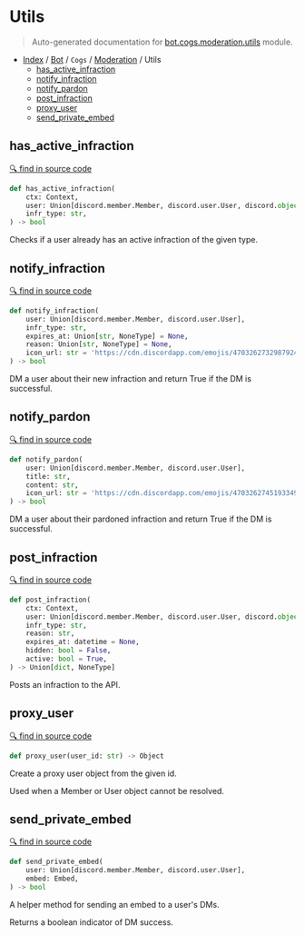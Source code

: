 # Utils

> Auto-generated documentation for [bot.cogs.moderation.utils](https://github.com/python-discord/bot/blob/master/bot/cogs/moderation/utils.py) module.

- [Index](../../../README.md#modules) / [Bot](../../index.md#bot) / `Cogs` / [Moderation](index.md#moderation) / Utils
  - [has_active_infraction](#has_active_infraction)
  - [notify_infraction](#notify_infraction)
  - [notify_pardon](#notify_pardon)
  - [post_infraction](#post_infraction)
  - [proxy_user](#proxy_user)
  - [send_private_embed](#send_private_embed)

## has_active_infraction

[🔍 find in source code](https://github.com/python-discord/bot/blob/master/bot/cogs/moderation/utils.py#L92)

```python
def has_active_infraction(
    ctx: Context,
    user: Union[discord.member.Member, discord.user.User, discord.object.Object],
    infr_type: str,
) -> bool
```

Checks if a user already has an active infraction of the given type.

## notify_infraction

[🔍 find in source code](https://github.com/python-discord/bot/blob/master/bot/cogs/moderation/utils.py#L112)

```python
def notify_infraction(
    user: Union[discord.member.Member, discord.user.User],
    infr_type: str,
    expires_at: Union[str, NoneType] = None,
    reason: Union[str, NoneType] = None,
    icon_url: str = 'https://cdn.discordapp.com/emojis/470326273298792469.png',
) -> bool
```

DM a user about their new infraction and return True if the DM is successful.

## notify_pardon

[🔍 find in source code](https://github.com/python-discord/bot/blob/master/bot/cogs/moderation/utils.py#L141)

```python
def notify_pardon(
    user: Union[discord.member.Member, discord.user.User],
    title: str,
    content: str,
    icon_url: str = 'https://cdn.discordapp.com/emojis/470326274519334936.png',
) -> bool
```

DM a user about their pardoned infraction and return True if the DM is successful.

## post_infraction

[🔍 find in source code](https://github.com/python-discord/bot/blob/master/bot/cogs/moderation/utils.py#L51)

```python
def post_infraction(
    ctx: Context,
    user: Union[discord.member.Member, discord.user.User, discord.object.Object],
    infr_type: str,
    reason: str,
    expires_at: datetime = None,
    hidden: bool = False,
    active: bool = True,
) -> Union[dict, NoneType]
```

Posts an infraction to the API.

## proxy_user

[🔍 find in source code](https://github.com/python-discord/bot/blob/master/bot/cogs/moderation/utils.py#L33)

```python
def proxy_user(user_id: str) -> Object
```

Create a proxy user object from the given id.

Used when a Member or User object cannot be resolved.

## send_private_embed

[🔍 find in source code](https://github.com/python-discord/bot/blob/master/bot/cogs/moderation/utils.py#L158)

```python
def send_private_embed(
    user: Union[discord.member.Member, discord.user.User],
    embed: Embed,
) -> bool
```

A helper method for sending an embed to a user's DMs.

Returns a boolean indicator of DM success.
